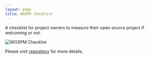 ```yaml
---
layout: page
title: WOSPM Checklist
---
```


A checklist for project owners to measure their open source project if welcoming or not. 

![WOSPM Checklist](https://wospm.info/assets/img/wospm_checklist.png)

Please visit [repository](https://github.com/WOSPM/checklist) for more details.
